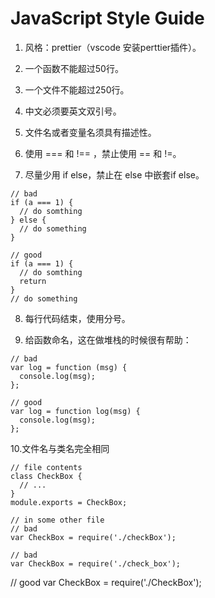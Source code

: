 # JavaScript Style Guide

1. 风格：prettier（vscode 安装perttier插件）。

2. 一个函数不能超过50行。

3. 一个文件不能超过250行。

4. 中文必须要英文双引号。

5. 文件名或者变量名须具有描述性。

6. 使用 === 和 !== ，禁止使用 == 和 !=。

7. 尽量少用 if else，禁止在 else 中嵌套if else。

```
// bad
if (a === 1) {
  // do somthing
} else {
  // do something
}

// good 
if (a === 1) {
  // do somthing
  return
} 
// do something

```

8. 每行代码结束，使用分号。

9. 给函数命名，这在做堆栈的时候很有帮助：
```
// bad
var log = function (msg) {
  console.log(msg);
};

// good
var log = function log(msg) {
  console.log(msg);
};
```

10.文件名与类名完全相同
```
// file contents
class CheckBox {
  // ...
}
module.exports = CheckBox;

// in some other file
// bad
var CheckBox = require('./checkBox');

// bad
var CheckBox = require('./check_box');
```

// good
var CheckBox = require('./CheckBox');
